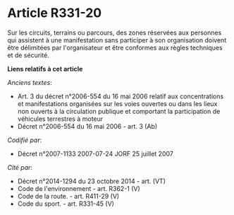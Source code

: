 # Article R331-20

Sur les circuits, terrains ou parcours, des zones réservées aux personnes qui assistent à une manifestation sans participer à
son organisation doivent être délimitées par l'organisateur et être conformes aux règles techniques et de sécurité.

**Liens relatifs à cet article**

_Anciens textes_:

  - Art. 3 du décret n°2006-554 du 16 mai 2006 relatif aux concentrations et manifestations organisées sur les voies ouvertes ou dans les lieux non ouverts à la circulation publique et comportant la participation de véhicules terrestres à moteur
  - Décret n°2006-554 du 16 mai 2006 - art. 3 (Ab)

_Codifié par_:

  - Décret n°2007-1133 2007-07-24 JORF 25 juillet 2007

_Cité par_:

  - Décret n°2014-1294 du 23 octobre 2014 - art. (VT)
  - Code de l'environnement - art. R362-1 (V)
  - Code de la route. - art. R411-29 (V)
  - Code du sport. - art. R331-45 (V)
